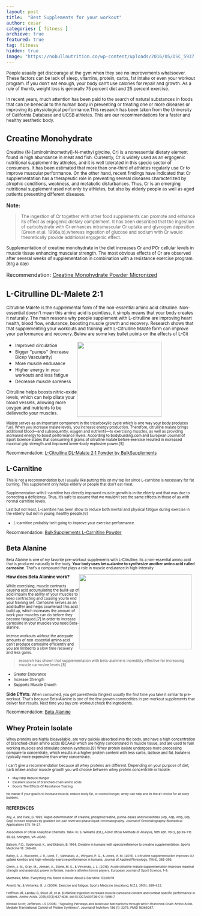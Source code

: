 ```yaml
---
layout: post
title:  "Best Supplements for your workout"
author: cesar
categories: [ fitness ]
archieve: true
featured: true
tag: fitness
hidden: true
image: "https://nobullnutrition.co/wp-content/uploads/2016/05/DSC_5937.jpg"
---
```


<p><small>People usually get discourage at the gym when they see no improvements whatsoever. These factors can be lack of sleep, vitamins, protein, carbs, fat intake or even your workout program. If you don’t eat enough, your body can’t use calories for repair and growth.  As a rule of thumb, weight loss is generally 75 percent diet and 25 percent exercise. </small></p>

<p><small>In recent years, much attention has been paid to the search of natural substances in foods that can be
benecial to the human body in preventing or treating one or more diseases or improving its physiological
performance.This research has been taken from the University of California Database and UCSB athletes. This are our recommendations for a faster and healthy aesthetic body. </small></p>


## Creatine Monohydrate 

<p><small>Creatine (N-[aminoiminomethyl]-N-methyl glycine, Cr) is a nonessential dietary element
found in high abundance in meat and fish. Currently, Cr is widely used as an ergogenic nutritional supplement
by athletes, and it is well tolerated in this specic sector of consumers. It has been estimated that
more than one-third of athletes regularly use Cr to improve muscular performance. On the other hand,
recent  findings have indicated that Cr supplementation has a therapeutic role in preventing several diseases
characterized by atrophic conditions, weakness, and metabolic disturbances. Thus, Cr is an emerging
nutritional supplement used not only by athletes, but also by elderly people as well as aged patients
presenting different diseases. </small></p>

<div id="amzn-assoc-ad-a7e4ebc7-eafd-4f1d-b287-846746261ff7"></div><script async src="//z-na.amazon-adsystem.com/widgets/onejs?MarketPlace=US&adInstanceId=a7e4ebc7-eafd-4f1d-b287-846746261ff7"></script>

<b>Note:</b>
><p><small>The ingestion of Cr together with other food supplements can promote and enhance its effect as ergogenic dietary complement. It has been described that the ingestion of carbohydrate with Cr enhances intramuscular Cr uptake and glycogen deposition (Green et¡al. 1996a,b),whereas ingestion of glucose and sodium with Cr would theoretically provide additional ergogenic effect. </small></p>

<p><small> Supplementation of creatine monohydrate in the diet increases Cr and PCr cellular levels in muscle tissue enhancing muscular strength. The most obvious effects of Cr are observed after several weeks of supplementation in combination with a resistance exercise program.(6/g a day)</small></p>

Recommendation: <a href="https://amzn.to/2HmyLNh">Creatine Monohydrate Powder Micronized</a>

## L-Citrulline DL-Malete 2:1 
<p><small> Citrulline Malete is the supplemental form of the non-essential amino acid citrulline. Non-essential doesn't mean this amino acid is pointless, it simply means that your body creates it naturally. The main reasons why people supplement with L-citrulline are improving heart health, blood flow, endurance, boosting muscle growth and recovery. Research shows that that supplementing your workouts and training with L-Citrulline Malate form can improve your performance and recovery. Below are some key bullet points on the effects of L-Cit </small></p>

  <img src="https://i.pinimg.com/originals/70/36/26/70362625fd99ec58ee7a63bdf7cc5d94.jpg" style="width:225px;height:200px;margin-right:90px;float: right;">
  
  
+ <small> Improved circulation   </small>
+ <small> Bigger "pumps" (Increase Bicep Vascularity)  </small>
+ <small> More muscle endurance   </small>
+ <small> Higher energy in your workouts and less fatigue   </small>
+ <small> Decrease muscle soreness   </small>

<small> Citrulline helps boosts nitric-oxide levels, which can help dilate your blood vessels, allowing more oxygen and nutrients to be delievedto your muscles. 
  
<div id="amzn-assoc-ad-e57450d0-d647-4170-b574-f0c1fdf9df72"></div><script async src="//z-na.amazon-adsystem.com/widgets/onejs?MarketPlace=US&adInstanceId=e57450d0-d647-4170-b574-f0c1fdf9df72"></script>

<small>Malate serves as an important component in the tricarboxylic cycle which is one way your body produces fuel. When you increase malate levels, you increase energy production. Therefore, citrulline malate brings additional blood—and subsequently, oxygen and nutrients—to exercising muscles, as well as providing increased energy to boost performance levels. According to bodybuilding.com and European Journal of Sport Science states that consuming 8 grams of citrulline malate before exercise resulted in increased maximal grip strength and improved lower-body explosive power.[5]</small>

Recommendation: <a href="https://amzn.to/2IWrBSE">L-Citrulline DL-Malate 2:1 Powder by BulkSupplements</a>


## L-Carnitine 

<small> This is not a recommendation but I usually like putting this on my top list since L-carnitine is necessary for fat burning. This supplement only helps elderly or people that don’t eat meat. </small>

<small>Supplementation with L-carnitine has directly improved muscle growth is in the elderly and that was due to correcting a deficiency. Thus, it’s safe to assume that we wouldn’t see the same effects in those of us with normal carnitine levels.</small>

<div id="amzn-assoc-ad-f30b4ef0-2205-43e9-89cf-7fbc78018b1e"></div><script async src="//z-na.amazon-adsystem.com/widgets/onejs?MarketPlace=US&adInstanceId=f30b4ef0-2205-43e9-89cf-7fbc78018b1e"></script>

<small>Last but not least, L-carnitine has been show to reduce both mental and physical fatigue during exercise in the elderly, but not in young, healthy people.[6]</small> 

+ <small>L-carnitine probably isn’t going to improve your exercise performance. </small>

Recommendation: <a href="https://amzn.to/2SPjMO3">BulkSupplements L-Carnitine Powder</a>


## Beta Alanine 

<small>Beta Alanine is one of my favorite pre-workout supplements with L-Citrulline. Its a non-essential amino acid that is produced naturally in the body. <b>Your body uses beta-alanine to synthesize another amino acid called carnosine</b>. That's a compound that plays a role in muscle endurance in high-intensity.</small>


  <img src="http://muaythaipros.com/wp-content/uploads/2014/02/beta-alanine.jpg" style="width:300px;height:200px;margin-right:10px;float: right;">
 <b> How does Beta Alanine work?</b>

<small>While exercising, muscle contracts causing  acid accumulating the build-up of acid impairs the ability of your muscles to keep contracting and causing you to end your training set. Carnosine serves as an acid buffer and helps counteract this acid build up, which increases the amount of work your muscles can do before they become fatigued.[7] In order to increase carnosine in your muscles you need Beta-alanine.</small>
  
 <div id="amzn-assoc-ad-fe05528c-3d49-46dc-a8a9-336378252f6e"></div><script async src="//z-na.amazon-adsystem.com/widgets/onejs?MarketPlace=US&adInstanceId=fe05528c-3d49-46dc-a8a9-336378252f6e"></script>

<small>Intense workouts without the adequate amounts of non-essential amino acid can't produce carnosine efficiently and you are limited to a slow time recovery and less gains. </small>
> <small> research has shown that supplementation with beta-alanine is incredibly effective for increasing muscle carnosine levels.[8]</small>

+ <small>Greater Endurance </small>
+ <small>Increase Strength </small>
+ <small>Supports Muscle Growth </small>

<b>Side Effets: </b>
<small> When consumed, you get paresthesia (tingles) usually the first time you take it similar to pre-workout. That's because Beta-Alanine is one of the few proven commodities in pre-workout supplements that deliver fast results. Next time you buy pre-workout check the ingredients.</small>
 
Recommendation: <a href="https://amzn.to/2EVQmKI">Beta Alanine</a>

## Whey Protein Isolate 
<small> Whey proteins are highly bioavailable, are very quickly absorbed into the body, and have a high concentration of branched-chain amino acids (BCAAs) which are highly concentrated in muscle tissue, and are used to fuel working muscles and stimulate protein synthesis.[9]</small>
<small>Whey protein isolate undergoes more processing compare to concentrate, which results in a higher protein content with less carbs, lactose and fat. Isolate is typically more expensive than whey concentrate.</small>

<div id="amzn-assoc-ad-fa19bfe7-9e28-441e-b7f2-0939aa944c59"></div><script async src="//z-na.amazon-adsystem.com/widgets/onejs?MarketPlace=US&adInstanceId=fa19bfe7-9e28-441e-b7f2-0939aa944c59"></script>

<small> I can't give a recommendation because all whey proteins are different. Depending on your purpose of diet, carb intake and/or muscle growth you will choose between whey protein concentrate or Isolate. 

+ <small>May Help Reduce Hunger </small>
+ <small>Excellent source of branched-chain amino acids </small>
+ <small>Boosts The Effects Of Resistance Training </small>

<small>No matter if your goal is to increase muscle, reduce body fat, or control hunger, whey can help and its the #1 choice for all body builders.</small>

### REFERENCES
<small>Ally, A. and Park, G. 1992. Rapid-determination of creatine, phosphocreatine, purine-bases and nucleotides
(Atp, Adp, Amp, Gtp, Gdp) in heart biopsies by gradient ion-pair reversed-phase liquid-chromatography.
Journal of Chromatography-Biomedical Applications 575: 19–27.</small>

<small> Association of Ofcial Analytical Chemists. 1984. In: S. Williams (Ed.), AOAC Ofcial Methods of Analysis,
16th edn. Vol 2, pp 39-1 to 39-23. Arlington, VA: AOAC.</small>

<small>Balsom, P.D., Soderlund, K., and Ekblom, B. 1994. Creatine in humans with special reference to creatine
supplementation. Sports Medicine 18: 268–80.</small>

<small>Bailey, S. J., Blackwell, J. R., Lord, T., Vanhatalo, A., Winyard, P. G., & Jones, A. M. (2015). L-citrulline supplementation improves O2 uptake kinetics and high-intensity exercise performance in humans. Journal of Applied Physiology, 119(4), 385-395.</small>

<small>Glenn, J. M., Gray, M., Jensen, A., Stone, M. S., & Vincenzo, J. L. (2016). Acute citrulline-malate supplementation improves maximal strength and anaerobic power in female, masters athletes tennis players. European Journal of Sport Science, 1-9.</small>

<small> Matthews, Mike. Everything You Need to Know About L-Carnitine. 03/08/19 </small>

<small>Ament, W., & Verkerke, G. J. (2009). Exercise and fatigue. Sports Medicine (Auckland, N.Z.), 39(5), 389–422.</small>

<small>Hoffman JR, Landau G, Stout JR, et al. β-Alanine ingestion increases muscle carnosine content and combat specific performance in soldiers. Amino Acids. 2015;47(3):627-636. doi:10.1007/s00726-014-1896-7.</small>

<small> Kimball Scott; Jefferson, LS (2006). "Signaling Pathways and Molecular Mechanisms through which Branched-Chain Amino Acids Mediate Translational Control of Protein Synthesis". Journal of Nutrition. 136 (1): 227S. PMID 16365087.</small>


